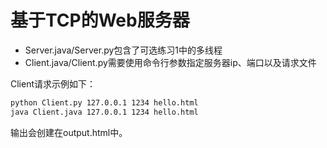 # 基于TCP的Web服务器

- Server.java/Server.py包含了可选练习1中的多线程
- Client.java/Client.py需要使用命令行参数指定服务器ip、端口以及请求文件

Client请求示例如下：
```bash
python Client.py 127.0.0.1 1234 hello.html
java Client.java 127.0.0.1 1234 hello.html
```
输出会创建在output.html中。

